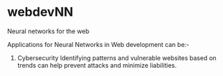 # webdevNN
Neural networks for the web

Applications for Neural Networks in Web development can be:- 
1. Cybersecurity
    Identifying patterns and vulnerable websites based on trends can help prevent attacks and minimize liabilities.
